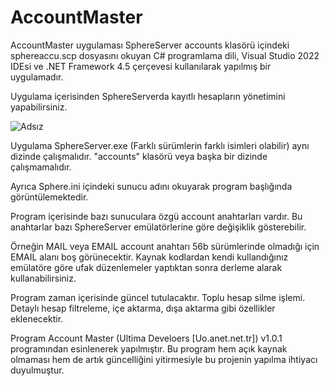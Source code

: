 # AccountMaster

AccountMaster uygulaması SphereServer accounts klasörü içindeki sphereaccu.scp dosyasını okuyan C# programlama dili, Visual Studio 2022 IDEsi ve .NET Framework 4.5 çerçevesi kullanılarak yapılmış bir uygulamadır.

Uygulama içerisinden SphereServerda kayıtlı hesapların yönetimini yapabilirsiniz.

![Adsız](https://user-images.githubusercontent.com/10347131/223496207-14d395af-5f12-4ee7-a2ed-7a580062e784.png)

Uygulama SphereServer.exe (Farklı sürümlerin farklı isimleri olabilir) aynı dizinde çalışmalıdır. "accounts" klasörü veya başka bir dizinde çalışmamalıdır.

Ayrıca Sphere.ini içindeki sunucu adını okuyarak program başlığında görüntülemektedir. 

Program içerisinde bazı sunuculara özgü account anahtarları vardır. Bu anahtarlar bazı SphereServer emülatörlerine göre değişiklik gösterebilir.


Örneğin MAIL veya EMAIL account anahtarı 56b sürümlerinde olmadığı için EMAIL alanı boş görünecektir. Kaynak kodlardan kendi kullandığınız emülatöre göre ufak düzenlemeler yaptıktan sonra derleme alarak kullanabilirsiniz.

Program zaman içerisinde güncel tutulacaktır. Toplu hesap silme işlemi. Detaylı hesap filtreleme, içe aktarma, dışa aktarma gibi özellikler eklenecektir.

Program Account Master (Ultima Develoers [Uo.anet.net.tr]) v1.0.1 programından esinlenerek yapılmıştır. Bu program hem açık kaynak olmaması hem de artık güncelliğini yitirmesiyle bu projenin yapılma ihtiyacı duyulmuştur.
